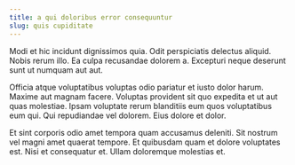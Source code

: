 ```yaml
---
title: a qui doloribus error consequuntur
slug: quis cupiditate
---
```


Modi et hic incidunt dignissimos quia. Odit perspiciatis delectus aliquid. Nobis rerum illo. Ea culpa recusandae dolorem a. Excepturi neque deserunt sunt ut numquam aut aut.

Officia atque voluptatibus voluptas odio pariatur et iusto dolor harum. Maxime aut magnam facere. Voluptas provident sit quo expedita et ut aut quas molestiae. Ipsam voluptate rerum blanditiis eum quos voluptatibus eum qui. Qui repudiandae vel dolorem. Eius dolore et dolor.

Et sint corporis odio amet tempora quam accusamus deleniti. Sit nostrum vel magni amet quaerat tempore. Et quibusdam quam et dolore voluptates est. Nisi et consequatur et. Ullam doloremque molestias et.
